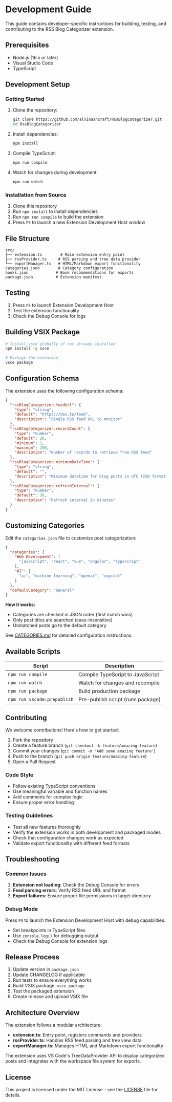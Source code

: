 # Development Guide

This guide contains developer-specific instructions for building, testing, and contributing to the RSS Blog Categorizer extension.

## Prerequisites

- Node.js (16.x or later)
- Visual Studio Code
- TypeScript

## Development Setup

### Getting Started

1. Clone the repository:
   ```bash
   git clone https://github.com/alvinashcraft/RssBlogCategorizer.git
   cd RssBlogCategorizer
   ```

2. Install dependencies:
   ```bash
   npm install
   ```

3. Compile TypeScript:
   ```bash
   npm run compile
   ```

4. Watch for changes during development:
   ```bash
   npm run watch
   ```

### Installation from Source

1. Clone this repository
2. Run `npm install` to install dependencies
3. Run `npm run compile` to build the extension
4. Press `F5` to launch a new Extension Development Host window

## File Structure

```text
src/
├── extension.ts        # Main extension entry point
├── rssProvider.ts     # RSS parsing and tree data provider
└── exportManager.ts   # HTML/Markdown export functionality
categories.json        # Category configuration
books.json            # Book recommendations for exports
package.json          # Extension manifest
```

## Testing

1. Press `F5` to launch Extension Development Host
2. Test the extension functionality
3. Check the Debug Console for logs

## Building VSIX Package

```bash
# Install vsce globally if not already installed
npm install -g vsce

# Package the extension
vsce package
```

## Configuration Schema

The extension uses the following configuration schema:

```json
{
  "rssBlogCategorizer.feedUrl": {
    "type": "string",
    "default": "https://dev.to/feed",
    "description": "Single RSS feed URL to monitor"
  },
  "rssBlogCategorizer.recordCount": {
    "type": "number", 
    "default": 20,
    "minimum": 1,
    "maximum": 200,
    "description": "Number of records to retrieve from RSS feed"
  },
  "rssBlogCategorizer.minimumDateTime": {
    "type": "string",
    "default": "",
    "description": "Minimum datetime for blog posts in UTC (ISO format)"
  },
  "rssBlogCategorizer.refreshInterval": {
    "type": "number",
    "default": 30,
    "description": "Refresh interval in minutes"
  }
}
```

## Customizing Categories

Edit the `categories.json` file to customize post categorization:

```json
{
  "categories": {
    "Web Development": [
      "javascript", "react", "vue", "angular", "typescript"
    ],
    "AI": [
      "ai", "machine learning", "openai", "copilot"
    ]
  },
  "defaultCategory": "General"
}
```

**How it works:**

- Categories are checked in JSON order (first match wins)
- Only post titles are searched (case-insensitive)
- Unmatched posts go to the default category

See [CATEGORIES.md](CATEGORIES.md) for detailed configuration instructions.

## Available Scripts

| Script | Description |
|--------|-------------|
| `npm run compile` | Compile TypeScript to JavaScript |
| `npm run watch` | Watch for changes and recompile |
| `npm run package` | Build production package |
| `npm run vscode:prepublish` | Pre-publish script (runs package) |

## Contributing

We welcome contributions! Here's how to get started:

1. Fork the repository
2. Create a feature branch (`git checkout -b feature/amazing-feature`)
3. Commit your changes (`git commit -m 'Add some amazing feature'`)
4. Push to the branch (`git push origin feature/amazing-feature`)
5. Open a Pull Request

### Code Style

- Follow existing TypeScript conventions
- Use meaningful variable and function names
- Add comments for complex logic
- Ensure proper error handling

### Testing Guidelines

- Test all new features thoroughly
- Verify the extension works in both development and packaged modes
- Check that configuration changes work as expected
- Validate export functionality with different feed formats

## Troubleshooting

### Common Issues

1. **Extension not loading**: Check the Debug Console for errors
2. **Feed parsing errors**: Verify RSS feed URL and format
3. **Export failures**: Ensure proper file permissions in target directory

### Debug Mode

Press `F5` to launch the Extension Development Host with debug capabilities:

- Set breakpoints in TypeScript files
- Use `console.log()` for debugging output
- Check the Debug Console for extension logs

## Release Process

1. Update version in `package.json`
2. Update CHANGELOG if applicable
3. Run tests to ensure everything works
4. Build VSIX package: `vsce package`
5. Test the packaged extension
6. Create release and upload VSIX file

## Architecture Overview

The extension follows a modular architecture:

- **extension.ts**: Entry point, registers commands and providers
- **rssProvider.ts**: Handles RSS feed parsing and tree view data
- **exportManager.ts**: Manages HTML and Markdown export functionality

The extension uses VS Code's TreeDataProvider API to display categorized posts and integrates with the workspace file system for exports.

## License

This project is licensed under the MIT License - see the [LICENSE](LICENSE) file for details.